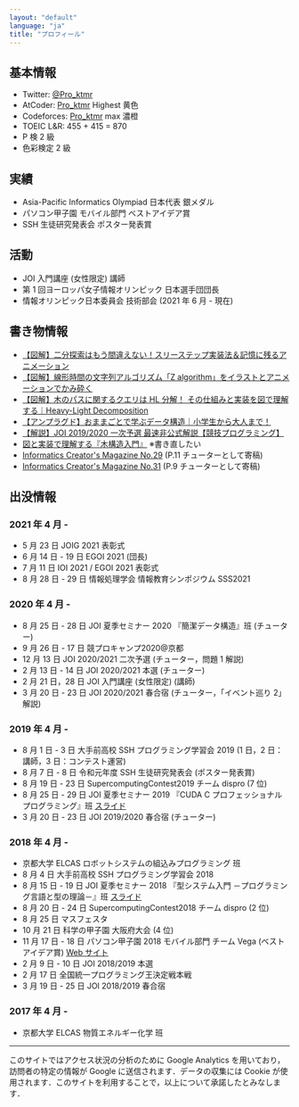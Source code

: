 ```yaml
---
layout: "default"
language: "ja"
title: "プロフィール"
---
```


## 基本情報
- Twitter: [@Pro_ktmr](https://twitter.com/Pro_ktmr)
- AtCoder: [Pro_ktmr](https://atcoder.jp/users/Pro_ktmr) Highest 黄色
- Codeforces: [Pro_ktmr](https://codeforces.com/profile/Pro_ktmr) max 濃橙
- TOEIC L&R: 455 + 415 = 870
- P 検 2 級
- 色彩検定 2 級

## 実績
- Asia-Pacific Informatics Olympiad 日本代表 銀メダル
- パソコン甲子園 モバイル部門 ベストアイデア賞
- SSH 生徒研究発表会 ポスター発表賞

## 活動
- JOI 入門講座 (女性限定) 講師
- 第 1 回ヨーロッパ女子情報オリンピック 日本選手団団長
- 情報オリンピック日本委員会 技術部会 (2021 年 6 月 - 現在)

## 書き物情報
- [【図解】二分探索はもう間違えない！スリーステップ実装法＆記憶に残るアニメーション](https://qiita.com/Pro_ktmr/items/8946723fe08ba29a977c)
- [【図解】線形時間の文字列アルゴリズム「Z algorithm」をイラストとアニメーションでかみ砕く](https://qiita.com/Pro_ktmr/items/16904c9570aa0953bf05)
- [【図解】木のパスに関するクエリは HL 分解！ その仕組みと実装を図で理解する｜Heavy-Light Decomposition](https://qiita.com/Pro_ktmr/items/4e1e051ea0561772afa3)
- [【アンプラグド】おままごとで学ぶデータ構造｜小学生から大人まで！](https://qiita.com/Pro_ktmr/items/c128ddc6c51f7da3b9cb)
- [【解説】JOI 2019/2020 一次予選 最速非公式解説【競技プログラミング】](https://www2.slideshare.net/Proktmr/joi-20192020)
- [図と実装で理解する『木構造入門』](https://www2.slideshare.net/Proktmr/ss-138534092) ※書き直したい
- [Informatics Creator's Magazine No.29](https://www.ioi-jp.org/documents/newsletter/NewsletterNo29.pdf) (P.11 チューターとして寄稿)
- [Informatics Creator's Magazine No.31](https://www.ioi-jp.org/documents/newsletter/NewsletterNo31.pdf) (P.9 チューターとして寄稿)

## 出没情報

### 2021 年 4 月 -
- 5 月 23 日 JOIG 2021 表彰式
- 6 月 14 日 - 19 日 EGOI 2021 (団長)
- 7 月 11 日 IOI 2021 / EGOI 2021 表彰式
- 8 月 28 日 - 29 日 情報処理学会 情報教育シンポジウム SSS2021

### 2020 年 4 月 -
- 8 月 25 日 - 28 日 JOI 夏季セミナー 2020 『簡潔データ構造』班 (チューター)
- 9 月 26 日 - 17 日 競プロキャンプ2020@京都
- 12 月 13 日 JOI 2020/2021 二次予選 (チューター，問題 1 解説)
- 2 月 13 日 - 14 日 JOI 2020/2021 本選 (チューター)
- 2 月 21 日，28 日 JOI 入門講座 (女性限定) (講師)
- 3 月 20 日 - 23 日 JOI 2020/2021 春合宿 (チューター，「イベント巡り 2」解説)

### 2019 年 4 月 -
- 8 月 1 日 - 3 日 大手前高校 SSH プログラミング学習会 2019 (1 日，2 日：講師，3 日：コンテスト運営)
- 8 月 7 日 - 8 日 令和元年度 SSH 生徒研究発表会 (ポスター発表賞)
- 8 月 19 日 - 23 日 SupercomputingContest2019 チーム dispro (7 位)
- 8 月 25 日 - 29 日 JOI 夏季セミナー 2019 『CUDA C プロフェッショナル プログラミング』班 [スライド](https://www2.slideshare.net/Proktmr/ss-167298066/)
- 3 月 20 日 - 23 日 JOI 2019/2020 春合宿 (チューター)

### 2018 年 4 月 -
- 京都大学 ELCAS ロボットシステムの組込みプログラミング 班
- 8 月 4 日 大手前高校 SSH プログラミング学習会 2018
- 8 月 15 日 - 19 日 JOI 夏季セミナー 2018 『型システム入門 －プログラミング言語と型の理論－』班 [スライド](https://www2.slideshare.net/Proktmr/joiss2018lambdaocaml)
- 8 月 20 日 - 24 日 SupercomputingContest2018 チーム dispro (2 位)
- 8 月 25 日 マスフェスタ
- 10 月 21 日 科学の甲子園 大阪府大会 (4 位)
- 11 月 17 日 - 18 日 パソコン甲子園 2018 モバイル部門 チーム Vega (ベストアイデア賞) [Web サイト](./pck2018m/)
- 2 月 9 日 - 10 日 JOI 2018/2019 本選
- 2 月 17 日 全国統一プログラミング王決定戦本戦
- 3 月 19 日 - 25 日 JOI 2018/2019 春合宿

### 2017 年 4 月 -
- 京都大学 ELCAS 物質エネルギー化学 班

---

このサイトではアクセス状況の分析のために Google Analytics を用いており，訪問者の特定の情報が Google に送信されます．データの収集には Cookie が使用されます．このサイトを利用することで，以上について承諾したとみなします．

